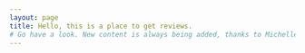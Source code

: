 ```yaml
---
layout: page
title: Hello, this is a place to get reviews.
# Go have a look. New content is always being added, thanks to Michelle LaCrosse.
---
```



